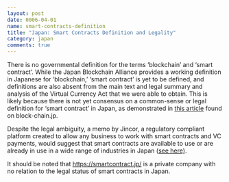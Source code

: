 ```yaml
---
layout: post
date: 0006-04-01
name: smart-contracts-definition
title: "Japan: Smart Contracts Definition and Legality"
category: japan
comments: true
---
```


There is no governmental definition for the terms ‘blockchain’ and ‘smart contract’. While the Japan Blockchain Alliance provides a working definition in Japanese for ‘blockchain,’ ‘smart contract’ is yet to be defined, and definitions are also absent from the main text and legal summary and analysis of the Virtual Currency Act that we were able to obtain. This is likely because there is not yet consensus on a common-sense or legal definition for ‘smart contract’ in Japan, as demonstrated in [this article](http://block-chain.jp/tech/smart-contract/) found on block-chain.jp. 

Despite the legal ambiguity, a memo by Jincor, a regulatory compliant platform created to allow any business to work with smart contracts and VC payments, would suggest that smart contracts are available to use or are already in use in a wide range of industries in Japan ([see here)](https://blog.jincor.com/the-japanese-evolution-of-smart-contracts-b9ff463493f5).

It should be noted that https://smartcontract.jp/ is a private company with no relation to the legal status of smart contracts in Japan.
